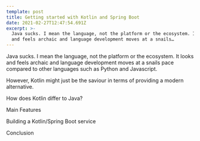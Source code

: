```yaml
---
template: post
title: Getting started with Kotlin and Spring Boot
date: 2021-02-27T12:47:54.691Z
excerpt: >-
  Java sucks. I mean the language, not the platform or the ecosystem. It looks
  and feels archaic and language development moves at a snails…
---
```

Java sucks. I mean the language, not the platform or the ecosystem. It looks and feels archaic and language development moves at a snails pace compared to other languages such as Python and Javascript.

However, Kotlin might just be the saviour in terms of providing a modern alternative. 

How does Kotlin differ to Java? 

Main Features 

Building a Kotlin/Spring Boot service 

Conclusion

